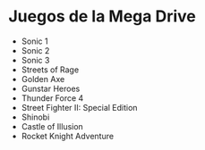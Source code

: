 Juegos de la Mega Drive
======

* Sonic 1
* Sonic 2
* Sonic 3
* Streets of Rage
* Golden Axe
* Gunstar Heroes
* Thunder Force 4
* Street Fighter II: Special Edition
* Shinobi
* Castle of Illusion
* Rocket Knight Adventure
